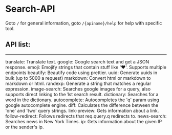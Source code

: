 # Search-API
Goto `/` for general information, goto `/{apiname}/help` for help with specific tool.


## API list:
---
translate: Translate text.
google: Google search text and get a JSON response.
emoji: Emojify strings that contain stuff like ':heart:'. Supports multiple endpoints
beautify: Beautify code using prettier.
uuid: Generate uuids in bulk (up to 5000 a request)
markdown: Convert html or markdown to markdown or html.
randexp: Generate a string that matches a regular expression.
image-search: Searches google images for a query, also supports direct linking to the 1st search result.
dictionary: Searches for a word in the dictionary.
autocomplete: Autocompletes the 'q' param using google autocomplete engine.
diff: Calculates the difference between the 'one' and 'two' query strings.
link-preview: Gets information about a link.
follow-redirect: Follows redirects that req.query.q redirects to.
news-search: Searches news in New York Times.
ip: Gets information about the given IP or the sender's ip.
